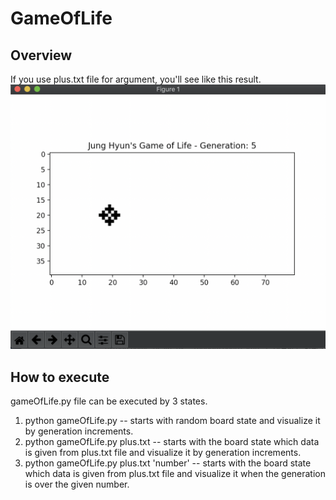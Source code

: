 # GameOfLife

## Overview
If you use plus.txt file for argument, you'll see like this result.
![Alt text](./image/gameOfLife1.png)

## How to execute
gameOfLife.py file can be executed by 3 states.

1. python gameOfLife.py -- starts with random board state and visualize it by generation increments.
2. python gameOfLife.py plus.txt -- starts with the board state which data is given from plus.txt file and visualize it by generation increments.
3. python gameOfLife.py plus.txt 'number' -- starts with the board state which data is given from plus.txt file and visualize it when the generation is over the given number.